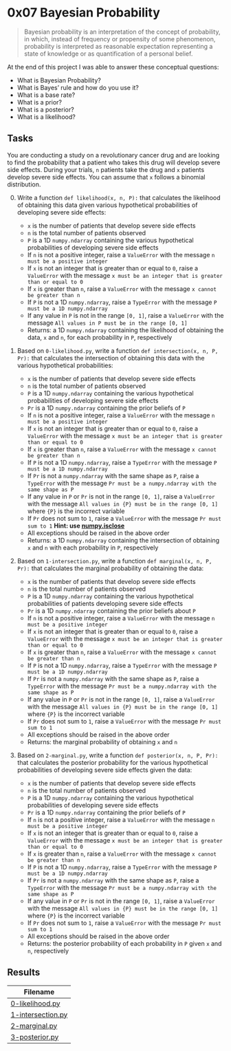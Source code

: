 # 0x07 Bayesian Probability

> Bayesian probability is an interpretation of the concept of probability, in which, instead of frequency or propensity of some phenomenon, probability is interpreted as reasonable expectation representing a state of knowledge or as quantification of a personal belief.

At the end of this project I was able to answer these conceptual questions:

* What is Bayesian Probability?
* What is Bayes’ rule and how do you use it?
* What is a base rate?
* What is a prior?
* What is a posterior?
* What is a likelihood?

## Tasks

You are conducting a study on a revolutionary cancer drug and are looking to find the probability that a patient who takes this drug will develop severe side effects. During your trials, `n` patients take the drug and `x` patients develop severe side effects. You can assume that `x` follows a binomial distribution.

0. Write a function `def likelihood(x, n, P):` that calculates the likelihood of obtaining this data given various hypothetical probabilities of developing severe side effects:

    * `x` is the number of patients that develop severe side effects
    * `n` is the total number of patients observed
    * `P` is a 1D `numpy.ndarray` containing the various hypothetical probabilities of developing severe side effects
    * If `n` is not a positive integer, raise a `ValueError` with the message `n must be a positive integer`
    * If `x` is not an integer that is greater than or equal to `0`, raise a `ValueError` with the message `x must be an integer that is greater than or equal to 0`
    * If `x` is greater than `n`, raise a `ValueError` with the message `x cannot be greater than n`
    * If `P` is not a 1D `numpy.ndarray`, raise a `TypeError` with the message `P must be a 1D numpy.ndarray`
    * If any value in `P` is not in the range `[0, 1]`, raise a `ValueError` with the message `All values in P must be in the range [0, 1]`
    * Returns: a 1D `numpy.ndarray` containing the likelihood of obtaining the data, `x` and `n`, for each probability in `P`, respectively

1. Based on `0-likelihood.py`, write a function `def intersection(x, n, P, Pr):` that calculates the intersection of obtaining this data with the various hypothetical probabilities:

    * `x` is the number of patients that develop severe side effects
    * `n` is the total number of patients observed
    * `P` is a 1D `numpy.ndarray` containing the various hypothetical probabilities of developing severe side effects
    * `Pr` is a 1D `numpy.ndarray` containing the prior beliefs of `P`
    * If `n` is not a positive integer, raise a `ValueError` with the message `n must be a positive integer`
    * If `x` is not an integer that is greater than or equal to `0`, raise a `ValueError` with the message `x must be an integer that is greater than or equal to 0`
    * If `x` is greater than `n`, raise a `ValueError` with the message `x cannot be greater than n`
    * If `P` is not a 1D `numpy.ndarray`, raise a `TypeError` with the message `P must be a 1D numpy.ndarray`
    * If `Pr` is not a `numpy.ndarray` with the same shape as `P`, raise a `TypeError` with the message `Pr must be a numpy.ndarray with the same shape as P`
    * If any value in `P` or `Pr` is not in the range `[0, 1]`, raise a `ValueError` with the message `All values in {P} must be in the range [0, 1]` where `{P}` is the incorrect variable
    * If `Pr` does not sum to `1`, raise a `ValueError` with the message `Pr must sum to 1` **Hint: use [numpy.isclose](https://docs.scipy.org/doc/numpy-1.15.0/reference/generated/numpy.isclose.html)**
    * All exceptions should be raised in the above order
    * Returns: a 1D `numpy.ndarray` containing the intersection of obtaining `x` and `n` with each probability in `P`, respectively

2. Based on `1-intersection.py`, write a function `def marginal(x, n, P, Pr):` that calculates the marginal probability of obtaining the data:

    * `x` is the number of patients that develop severe side effects
    * `n` is the total number of patients observed
    * `P` is a 1D `numpy.ndarray` containing the various hypothetical probabilities of patients developing severe side effects
    * `Pr` is a 1D `numpy.ndarray` containing the prior beliefs about `P`
    * If `n` is not a positive integer, raise a `ValueError` with the message `n must be a positive integer`
    * If `x` is not an integer that is greater than or equal to `0`, raise a `ValueError` with the message `x must be an integer that is greater than or equal to 0`
    * If `x` is greater than `n`, raise a `ValueError` with the message `x cannot be greater than n`
    * If `P` is not a 1D `numpy.ndarray`, raise a `TypeError` with the message `P must be a 1D numpy.ndarray`
    * If `Pr` is not a `numpy.ndarray` with the same shape as `P`, raise a `TypeError` with the message `Pr must be a numpy.ndarray with the same shape as P`
    * If any value in `P` or `Pr` is not in the range `[0, 1]`, raise a `ValueError` with the message `All values in {P} must be in the range [0, 1]` where `{P}` is the incorrect variable
    * If `Pr` does not sum to `1`, raise a `ValueError` with the message `Pr must sum to 1`
    * All exceptions should be raised in the above order
    * Returns: the marginal probability of obtaining `x` and `n`

3. Based on `2-marginal.py`, write a function `def posterior(x, n, P, Pr):` that calculates the posterior probability for the various hypothetical probabilities of developing severe side effects given the data:

    * `x` is the number of patients that develop severe side effects
    * `n` is the total number of patients observed
    * `P` is a 1D `numpy.ndarray` containing the various hypothetical probabilities of developing severe side effects
    * `Pr` is a 1D `numpy.ndarray` containing the prior beliefs of `P`
    * If `n` is not a positive integer, raise a `ValueError` with the message `n must be a positive integer`
    * If `x` is not an integer that is greater than or equal to `0`, raise a `ValueError` with the message `x must be an integer that is greater than or equal to 0`
    * If `x` is greater than `n`, raise a `ValueError` with the message `x cannot be greater than n`
    * If `P` is not a 1D `numpy.ndarray`, raise a `TypeError` with the message `P must be a 1D numpy.ndarray`
    * If `Pr` is not a `numpy.ndarray` with the same shape as `P`, raise a `TypeError` with the message `Pr must be a numpy.ndarray with the same shape as P`
    * If any value in `P` or `Pr` is not in the range `[0, 1]`, raise a `ValueError` with the message `All values in {P} must be in the range [0, 1]` where `{P}` is the incorrect variable
    * If `Pr` does not sum to `1`, raise a `ValueError` with the message `Pr must sum to 1`
    * All exceptions should be raised in the above order
    * Returns: the posterior probability of each probability in `P` given `x` and `n`, respectively

## Results

| Filename |
| ------ |
| [0-likelihood.py](https://github.com/jhonaRiver/holbertonschool-machine_learning/blob/master/math/0x07-bayesian_prob/0-likelihood.py)|
| [1-intersection.py](https://github.com/jhonaRiver/holbertonschool-machine_learning/blob/master/math/0x07-bayesian_prob/1-intersection.py)|
| [2-marginal.py](https://github.com/jhonaRiver/holbertonschool-machine_learning/blob/master/math/0x07-bayesian_prob/2-marginal.py)|
| [3-posterior.py](https://github.com/jhonaRiver/holbertonschool-machine_learning/blob/master/math/0x07-bayesian_prob/3-posterior.py)|
